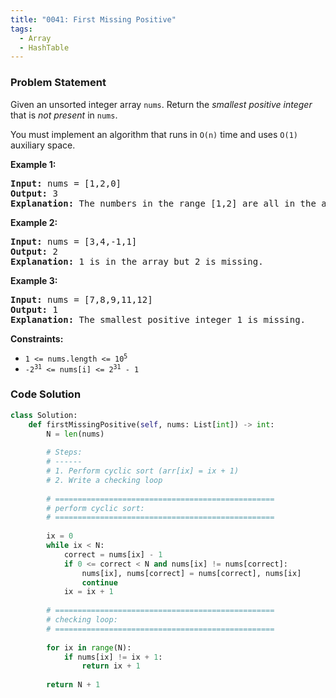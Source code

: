 ```yaml
---
title: "0041: First Missing Positive"
tags:
  - Array
  - HashTable
---
```

### Problem Statement

<p>Given an unsorted integer array <code>nums</code>. Return the <em>smallest positive integer</em> that is <em>not present</em> in <code>nums</code>.</p>

<p>You must implement an algorithm that runs in <code>O(n)</code> time and uses <code>O(1)</code> auxiliary space.</p>


<p><strong class="example">Example 1:</strong></p>

<pre>
<strong>Input:</strong> nums = [1,2,0]
<strong>Output:</strong> 3
<strong>Explanation:</strong> The numbers in the range [1,2] are all in the array.
</pre>

<p><strong class="example">Example 2:</strong></p>

<pre>
<strong>Input:</strong> nums = [3,4,-1,1]
<strong>Output:</strong> 2
<strong>Explanation:</strong> 1 is in the array but 2 is missing.
</pre>

<p><strong class="example">Example 3:</strong></p>

<pre>
<strong>Input:</strong> nums = [7,8,9,11,12]
<strong>Output:</strong> 1
<strong>Explanation:</strong> The smallest positive integer 1 is missing.
</pre>


<p><strong>Constraints:</strong></p>

<ul>
	<li><code>1 &lt;= nums.length &lt;= 10<sup>5</sup></code></li>
	<li><code>-2<sup>31</sup> &lt;= nums[i] &lt;= 2<sup>31</sup> - 1</code></li>
</ul>


### Code Solution

```python
class Solution:
    def firstMissingPositive(self, nums: List[int]) -> int:
        N = len(nums)
        
        # Steps:
        # ------
        # 1. Perform cyclic sort (arr[ix] = ix + 1)
        # 2. Write a checking loop
        
        # =================================================
        # perform cyclic sort:
        # =================================================
        
        ix = 0
        while ix < N:
            correct = nums[ix] - 1
            if 0 <= correct < N and nums[ix] != nums[correct]:
                nums[ix], nums[correct] = nums[correct], nums[ix]
                continue
            ix = ix + 1
        
        # =================================================
        # checking loop:
        # =================================================
        
        for ix in range(N):
            if nums[ix] != ix + 1:
                return ix + 1
        
        return N + 1
```

